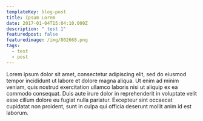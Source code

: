 ```yaml
---
templateKey: blog-post
title: Ipsum Lorem
date: 2017-01-04T15:04:10.000Z
description: " test 1"
featuredpost: false
featuredimage: /img/802668.png
tags:
  - test
  - post
---
```

Lorem ipsum dolor sit amet,  consectetur adipiscing elit, sed do eiusmod tempor incididunt ut labore et dolore magna aliqua. Ut enim ad minim veniam, quis nostrud exercitation ullamco laboris nisi ut aliquip ex ea commodo consequat. Duis aute irure dolor in reprehenderit in voluptate velit esse cillum dolore eu fugiat nulla pariatur. Excepteur sint occaecat cupidatat non proident, sunt in culpa qui officia deserunt mollit anim id  est laborum.